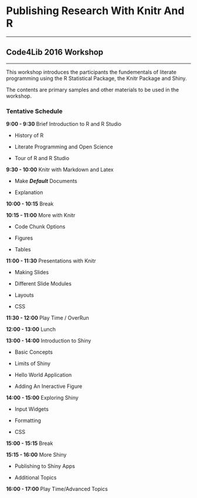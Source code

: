 # Publishing Research With Knitr And R

---

## Code4Lib 2016 Workshop

***

This workshop introduces the participants the fundementals of literate programming using the R Statistical Package, the Knitr Package and Shiny. 

The contents are primary samples and other materials to be used in the workshop.

### Tentative Schedule

**9:00 - 9:30**  Brief Introduction to R and R Studio

  * History of R
  
  * Literate Programming and Open Science
  
  * Tour of R and R Studio

**9:30 - 10:00** Knitr with Markdown and Latex

  * Make **_Default_** Documents
  
  * Explanation

**10:00 - 10:15** Break

**10:15 - 11:00** More with Knitr

  * Code Chunk Options
  
  * Figures
  
  * Tables

**11:00 - 11:30** Presentations with Knitr

  * Making Slides
  
  * Different Slide Modules
  
  * Layouts
  
  * CSS
	
**11:30 - 12:00** Play Time / OverRun 

**12:00 - 13:00** Lunch

**13:00 - 14:00** Introduction to Shiny

  * Basic Concepts
  
  * Limits of Shiny
  
  * Hello World Application
  
  * Adding An Ineractive Figure

**14:00 - 15:00** Exploring Shiny

  * Input Widgets
  
  * Formatting
  
  * CSS

**15:00 - 15:15** Break

**15:15 - 16:00** More Shiny

  * Publishing to Shiny Apps
  
  * Additional Topics

**16:00 - 17:00** Play Time/Advanced Topics

